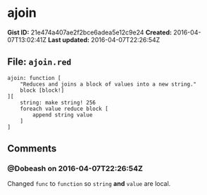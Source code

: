 # ajoin

**Gist ID:** 21e474a407ae2f2bce6adea5e12c9e24
**Created:** 2016-04-07T13:02:41Z
**Last updated:** 2016-04-07T22:26:54Z

## File: `ajoin.red`

```Red
ajoin: function [
	"Reduces and joins a block of values into a new string."
	block [block!]
][
	string: make string! 256
	foreach value reduce block [
		append string value
	]
]
```

## Comments

### @Dobeash on 2016-04-07T22:26:54Z

Changed `func` to `function` so `string` **and** `value` are local.


